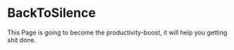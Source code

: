 # BackToSilence
This Page is going to become the productivity-boost, it will help you getting shit done.
